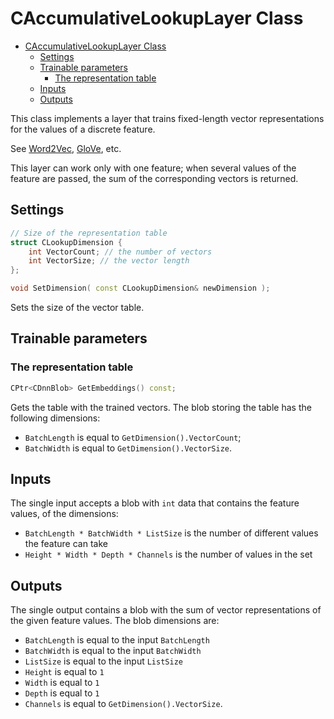 # CAccumulativeLookupLayer Class

<!-- TOC -->

- [CAccumulativeLookupLayer Class](#caccumulativelookuplayer-class)
    - [Settings](#settings)
    - [Trainable parameters](#trainable-parameters)
        - [The representation table](#the-representation-table)
    - [Inputs](#inputs)
    - [Outputs](#outputs)

<!-- /TOC -->

This class implements a layer that trains fixed-length vector representations for the values of a discrete feature.

See [Word2Vec](https://en.wikipedia.org/wiki/Word2vec), [GloVe](https://en.wikipedia.org/wiki/GloVe_(machine_learning)), etc.

This layer can work only with one feature; when several values of the feature are passed, the sum of the corresponding vectors is returned.

## Settings

```c++
// Size of the representation table
struct CLookupDimension {
    int VectorCount; // the number of vectors
    int VectorSize; // the vector length
};

void SetDimension( const CLookupDimension& newDimension );
```

Sets the size of the vector table.

## Trainable parameters

### The representation table

```c++
CPtr<CDnnBlob> GetEmbeddings() const;
```

Gets the table with the trained vectors. The blob storing the table has the following dimensions:

- `BatchLength` is equal to `GetDimension().VectorCount`;
- `BatchWidth` is equal to `GetDimension().VectorSize`.

## Inputs

The single input accepts a blob with `int` data that contains the feature values, of the dimensions:

- `BatchLength * BatchWidth * ListSize` is the number of different values the feature can take
- `Height * Width * Depth * Channels` is the number of values in the set

## Outputs

The single output contains a blob with the sum of vector representations of the given feature values. The blob dimensions are:

- `BatchLength` is equal to the input `BatchLength`
- `BatchWidth` is equal to the input `BatchWidth`
- `ListSize` is equal to the input `ListSize`
- `Height` is equal to `1`
- `Width` is equal to `1`
- `Depth` is equal to `1`
- `Channels` is equal to `GetDimension().VectorSize`.
